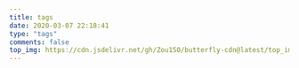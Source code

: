 ```yaml
---
title: tags
date: 2020-03-07 22:18:41
type: "tags"
comments: false
top_img: https://cdn.jsdelivr.net/gh/Zou150/butterfly-cdn@latest/top_img/tag.jpg
---
```

